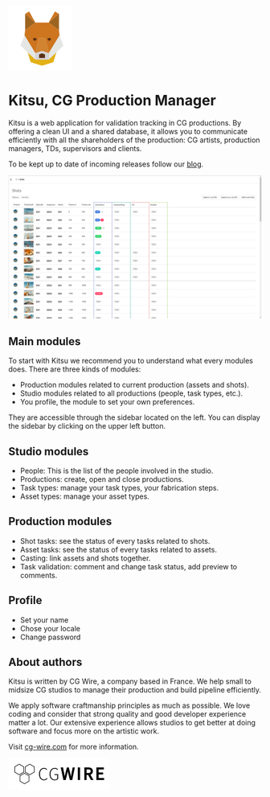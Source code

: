 ![Kitsu Logo](img/kitsu.png)

# Kitsu, CG Production Manager

Kitsu is a web application for validation tracking in CG productions. By
offering a clean UI and a shared database, it allows you to communicate
efficiently with all the shareholders of the production: CG artists,
production managers, TDs, supervisors and clients.

To be kept up to date of incoming releases follow our
[blog](https://medium.com/@cgwire).

![Shot module mockup](img/shots.png)

## Main modules

To start with Kitsu we recommend you to understand what every modules does.
There are three kinds of modules:

* Production modules related to current production (assets and shots).
* Studio modules related to all productions (people, task types, etc.).
* You profile, the module to set your own preferences.

They are accessible through the sidebar located on the left. You can display
the sidebar by clicking on the upper left button.

## Studio modules

* People: This is the list of the people involved in the studio.
* Productions: create, open and close productions.
* Task types: manage your task types, your fabrication steps. 
* Asset types: manage your asset types. 

## Production modules

* Shot tasks: see the status of every tasks related to shots.
* Asset tasks: see the status of every tasks related to assets.
* Casting: link assets and shots together.
* Task validation: comment and change task status, add preview to comments.

## Profile

* Set your name
* Chose your locale
* Change password

## About authors

Kitsu is written by CG Wire, a company based in France. We help small to
midsize CG studios to manage their production and build pipeline efficiently.

We apply software craftmanship principles as much as possible. We love coding
and consider that strong quality and good developer experience matter a lot.
Our extensive experience allows studios to get better at doing software and
focus more on the artistic work.

Visit [cg-wire.com](https://cg-wire.com) for more information.

[![CG Wire Logo](img/cgwire.png)](https://cg-wire.com)

